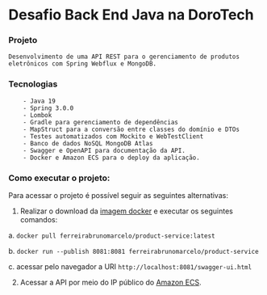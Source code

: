 # Desafio Back End Java na DoroTech

### Projeto
    Desenvolvimento de uma API REST para o gerenciamento de produtos eletrônicos com Spring Webflux e MongoDB.
### Tecnologias
        - Java 19
        - Spring 3.0.0
        - Lombok
        - Gradle para gerenciamento de dependências
        - MapStruct para a conversão entre classes do domínio e DTOs
        - Testes automatizados com Mockito e WebTestClient
        - Banco de dados NoSQL MongoDB Atlas
        - Swagger e OpenAPI para documentação da API.
        - Docker e Amazon ECS para o deploy da aplicação.
### Como executar o projeto:

Para acessar o projeto é possível seguir as seguintes alternativas:
1. Realizar o download da [imagem docker](https://hub.docker.com/repository/docker/ferreirabrunomarcelo/product-service) e executar os seguintes comandos:

a. `docker pull ferreirabrunomarcelo/product-service:latest`

b. `docker run --publish 8081:8081 ferreirabrunomarcelo/product-service`

c. acessar pelo navegador a URI `http://localhost:8081/swagger-ui.html`

2. Acessar a API por meio do IP público do [Amazon ECS](http://177.71.160.52:8081/swagger-ui.html).